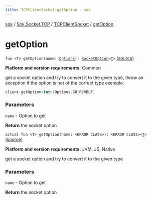 ```yaml
---
title: TCPClientSocket.getOption - sok
---
```


[sok](../../index.html) / [Sok.Socket.TCP](../index.html) / [TCPClientSocket](index.html) / [getOption](./get-option.html)

# getOption

`fun <T> getOption(name: `[`Options`](../../-sok.-socket.-options/-options/index.html)`): `[`SocketOption`](../../-sok.-socket.-options/-socket-option/index.html)`<`[`T`](get-option.html#T)`>` [(source)](https://github.com/SeekDaSky/Sok/tree/master/common/sok-common/src/Sok/Socket/TCP/TCPClientSocket.kt#L130)

**Platform and version requirements:** Common

get a socket option and try to convert it to the given type, throw an exception if the option is not of the correct type
exemple:

``` kotlin
client.getOption<Int>(Options.SO_RCVBUF)
```

### Parameters

`name` - Option to get

**Return**
the socket option

`actual fun <T> getOption(name: <ERROR CLASS>): <ERROR CLASS><`[`T`](get-option.html#T)`>` [(source)](https://github.com/SeekDaSky/Sok/tree/master/jvm/sok-jvm/src/Sok/Socket/TCP/TCPClientSocket.kt#L374)

**Platform and version requirements:** JVM, JS, Native

get a socket option and try to convert it to the given type

### Parameters

`name` - Option to get

**Return**
the socket option

